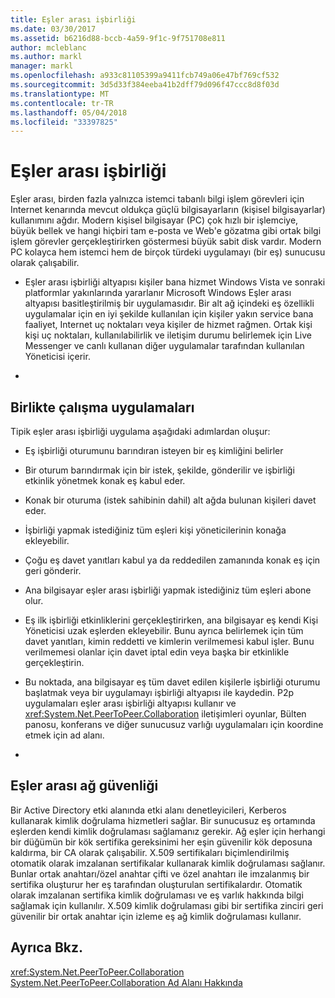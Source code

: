 ```yaml
---
title: Eşler arası işbirliği
ms.date: 03/30/2017
ms.assetid: b6216d88-bccb-4a59-9f1c-9f751708e811
author: mcleblanc
ms.author: markl
manager: markl
ms.openlocfilehash: a933c81105399a9411fcb749a06e47bf769cf532
ms.sourcegitcommit: 3d5d33f384eeba41b2dff79d096f47ccc8d8f03d
ms.translationtype: MT
ms.contentlocale: tr-TR
ms.lasthandoff: 05/04/2018
ms.locfileid: "33397825"
---
```

# <a name="peer-to-peer-collaboration"></a>Eşler arası işbirliği
Eşler arası, birden fazla yalnızca istemci tabanlı bilgi işlem görevleri için Internet kenarında mevcut oldukça güçlü bilgisayarların (kişisel bilgisayarlar) kullanımını ağdır. Modern kişisel bilgisayar (PC) çok hızlı bir işlemciye, büyük bellek ve hangi hiçbiri tam e-posta ve Web'e gözatma gibi ortak bilgi işlem görevler gerçekleştirirken göstermesi büyük sabit disk vardır. Modern PC kolayca hem istemci hem de birçok türdeki uygulamayı (bir eş) sunucusu olarak çalışabilir.  
  
-   Eşler arası işbirliği altyapısı kişiler bana hizmet Windows Vista ve sonraki platformlar yakınlarında yararlanır Microsoft Windows Eşler arası altyapısı basitleştirilmiş bir uygulamasıdır. Bir alt ağ içindeki eş özellikli uygulamalar için en iyi şekilde kullanılan için kişiler yakın service bana faaliyet, Internet uç noktaları veya kişiler de hizmet rağmen. Ortak kişi kişi uç noktaları, kullanılabilirlik ve iletişim durumu belirlemek için Live Messenger ve canlı kullanan diğer uygulamalar tarafından kullanılan Yöneticisi içerir.  
  
-  
  
## <a name="collaboration-applications"></a>Birlikte çalışma uygulamaları  
 Tipik eşler arası işbirliği uygulama aşağıdaki adımlardan oluşur:  
  
-   Eş işbirliği oturumunu barındıran isteyen bir eş kimliğini belirler  
  
-   Bir oturum barındırmak için bir istek, şekilde, gönderilir ve işbirliği etkinlik yönetmek konak eş kabul eder.  
  
-   Konak bir oturuma (istek sahibinin dahil) alt ağda bulunan kişileri davet eder.  
  
-   İşbirliği yapmak istediğiniz tüm eşleri kişi yöneticilerinin konağa ekleyebilir.  
  
-   Çoğu eş davet yanıtları kabul ya da reddedilen zamanında konak eş için geri gönderir.  
  
-   Ana bilgisayar eşler arası işbirliği yapmak istediğiniz tüm eşleri abone olur.  
  
-   Eş ilk işbirliği etkinliklerini gerçekleştirirken, ana bilgisayar eş kendi Kişi Yöneticisi uzak eşlerden ekleyebilir. Bunu ayrıca belirlemek için tüm davet yanıtları, kimin reddetti ve kimlerin verilmemesi kabul işler.  Bunu verilmemesi olanlar için davet iptal edin veya başka bir etkinlikle gerçekleştirin.  
  
-   Bu noktada, ana bilgisayar eş tüm davet edilen kişilerle işbirliği oturumu başlatmak veya bir uygulamayı işbirliği altyapısı ile kaydedin.  P2p uygulamaları eşler arası işbirliği altyapısı kullanır ve <xref:System.Net.PeerToPeer.Collaboration> iletişimleri oyunlar, Bülten panosu, konferans ve diğer sunucusuz varlığı uygulamaları için koordine etmek için ad alanı.  
  
-  
  
## <a name="peer-to-peer-networking-security"></a>Eşler arası ağ güvenliği  
 Bir Active Directory etki alanında etki alanı denetleyicileri, Kerberos kullanarak kimlik doğrulama hizmetleri sağlar. Bir sunucusuz eş ortamında eşlerden kendi kimlik doğrulaması sağlamanız gerekir. Ağ eşler için herhangi bir düğümün bir kök sertifika gereksinimi her eşin güvenilir kök deposuna kaldırma, bir CA olarak çalışabilir. X.509 sertifikaları biçimlendirilmiş otomatik olarak imzalanan sertifikalar kullanarak kimlik doğrulaması sağlanır. Bunlar ortak anahtarı/özel anahtar çifti ve özel anahtarı ile imzalanmış bir sertifika oluşturur her eş tarafından oluşturulan sertifikalardır. Otomatik olarak imzalanan sertifika kimlik doğrulaması ve eş varlık hakkında bilgi sağlamak için kullanılır. X.509 kimlik doğrulaması gibi bir sertifika zinciri geri güvenilir bir ortak anahtar için izleme eş ağ kimlik doğrulaması kullanır.  
  
## <a name="see-also"></a>Ayrıca Bkz.  
 <xref:System.Net.PeerToPeer.Collaboration>  
 [System.Net.PeerToPeer.Collaboration Ad Alanı Hakkında](../../../docs/framework/network-programming/about-the-system-net-peertopeer-collaboration-namespace.md)
